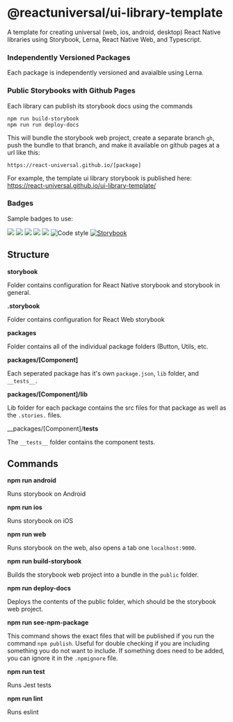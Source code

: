 # @reactuniversal/ui-library-template


A template for creating universal (web, ios, android, desktop) React Native libraries using Storybook, Lerna, React Native Web, and Typescript.

### Independently Versioned Packages

Each package is independently versioned and avaialble using Lerna.


### Public Storybooks with Github Pages

Each library can publish its storybook docs using the commands

```
npm run build-storybook
npm run run deploy-docs
```

This will bundle the storybook web project, create a separate branch `gh`, push the bundle to that branch, and make it available on github pages at a url like this:

```
https://react-universal.github.io/[package]
```

For example, the template ui library storybook is published here: https://react-universal.github.io/ui-library-template/

### Badges

Sample badges to use:

![](https://img.shields.io/github/lerna-json/v/react-universal/ui-library-template) ![](https://img.shields.io/github/v/release/react-universal/ui-library-template) ![](https://img.shields.io/npm/v/react-universal/ui-template-library) ![](https://img.shields.io/travis/react-universal/ui-library-template) ![](https://img.shields.io/github/license/react-universal/ui-library-template) ![Code style](https://img.shields.io/badge/code_style-prettier-ff69b4.svg) [![Storybook](https://cdn.jsdelivr.net/gh/storybooks/brand@master/badge/badge-storybook.svg)](https://react-universal.github.io/ui-library-template/)

## Structure

__storybook__

Folder contains configuration for React Native storybook and storybook in general.

__.storybook__

Folder contains configuration for React Web storybook

__packages__

Folder contains all of the individual package folders (Button, Utils, etc.

__packages/[Component]__

Each seperated package has it's own `package.json`, `lib` folder, and `__tests__`.

__packages/[Component]/lib__

Lib folder for each package contains the src files for that package as well as the `.stories.` files.

__packages/[Component]/__tests__

The `__tests__` folder contains the component tests.

## Commands

__npm run android__

Runs storybook on Android

__npm run ios__

Runs storybook on iOS

__npm run web__

Runs storybook on the web, also opens a tab one `localhost:9000`.

__npm run build-storybook__

Builds the storybook web project into a bundle in the `public` folder.

__npm run deploy-docs__

Deploys the contents of the public folder, which should be the storybook web project.

__npm run see-npm-package__

This command shows the exact files that will be published if you run the command `npm publish`. Useful for double checking if you are including something you do not want to include. If something does need to be added, you can ignore it in the `.npmignore` file.

__npm run test__

Runs Jest tests

__npm run lint__

Runs eslint

